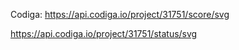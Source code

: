 
Codiga:
https://api.codiga.io/project/31751/score/svg

https://api.codiga.io/project/31751/status/svg

